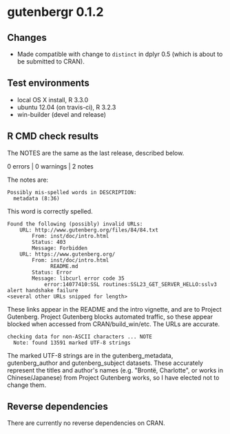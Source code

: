 # gutenbergr 0.1.2

## Changes

* Made compatible with change to `distinct` in dplyr 0.5 (which is about to be submitted to CRAN).

## Test environments

* local OS X install, R 3.3.0
* ubuntu 12.04 (on travis-ci), R 3.2.3
* win-builder (devel and release)

## R CMD check results

The NOTES are the same as the last release, described below.

0 errors | 0 warnings | 2 notes

The notes are:

    Possibly mis-spelled words in DESCRIPTION:
      metadata (8:36)

This word is correctly spelled.

    Found the following (possibly) invalid URLs:
	    URL: http://www.gutenberg.org/files/84/84.txt
		    From: inst/doc/intro.html
		    Status: 403
		    Message: Forbidden
	    URL: https://www.gutenberg.org/
		    From: inst/doc/intro.html
		    	  README.md
		    Status: Error
		    Message: libcurl error code 35
			    error:14077410:SSL routines:SSL23_GET_SERVER_HELLO:sslv3 alert handshake failure
    <several other URLs snipped for length>

These links appear in the README and the intro vignette, and are to Project
Gutenberg. Project Gutenberg blocks automated traffic, so these appear blocked
when accessed from CRAN/build_win/etc. The URLs are accurate.

    checking data for non-ASCII characters ... NOTE
      Note: found 13591 marked UTF-8 strings

The marked UTF-8 strings are in the gutenberg_metadata, gutenberg_author
and gutenberg_subject datasets. These accurately represent the titles and
author's names (e.g. "Brontë, Charlotte", or works in Chinese/Japanese)
from Project Gutenberg works, so I have elected not to change them.

## Reverse dependencies

There are currently no reverse dependencies on CRAN.
